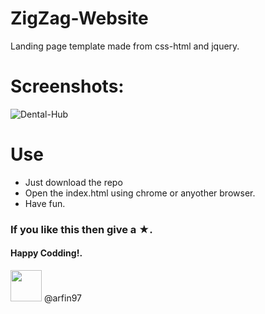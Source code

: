 # ZigZag-Website
Landing page template made from css-html and jquery.

# Screenshots:
![Dental-Hub](https://i.ibb.co/MB0V4Hg/zigzag.png)

# Use
* Just download the repo
* Open the index.html using chrome or anyother browser. 
* Have fun.

### If you like this then give a ★. 
#### Happy Codding!.

<a href="https://sourcerer.io/arfin97"><img src="https://avatars2.githubusercontent.com/u/25205325?v=4" height="50px" width="50px" alt=""/></a> @arfin97
<br>
<a href="https://sourcerer.io/arfin97"><img src="https://img.shields.io/badge/Python-39%20commits-orange.svg" alt=""></a>
